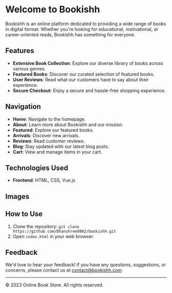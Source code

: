 # Welcome to Bookishh

Bookishh is an online platform dedicated to providing a wide range of books in digital format. Whether you're looking for educational, motivational, or career-oriented reads, Bookishh has something for everyone.

## Features

- **Extensive Book Collection**: Explore our diverse library of books across various genres.
- **Featured Books**: Discover our curated selection of featured books.
- **User Reviews**: Read what our customers have to say about their experience.
- **Secure Checkout**: Enjoy a secure and hassle-free shopping experience.

## Navigation

- **Home**: Navigate to the homepage.
- **About**: Learn more about Bookishh and our mission.
- **Featured**: Explore our featured books.
- **Arrivals**: Discover new arrivals.
- **Reviews**: Read customer reviews.
- **Blog**: Stay updated with our latest blog posts.
- **Cart**: View and manage items in your cart.

## Technologies Used

- **Frontend**: HTML, CSS, Vue.js

## Images

## How to Use

1. Clone the repository: `git clone https://github.com/Dhanshree0802/bookishh.git`
2. Open `index.html` in your web browser.

## Feedback

We'd love to hear your feedback! If you have any questions, suggestions, or concerns, please contact us at [contact@bookishh.com](mailto:contact@bookishh.com).

---

&copy; 2023 Online Book Store. All rights reserved.

